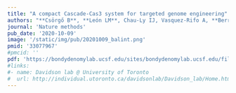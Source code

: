 ```yaml
---
title: "A compact Cascade-Cas3 system for targeted genome engineering"
authors: "**Csörgő B**, **León LM**, Chau-Ly IJ, Vasquez-Rifo A, **Berry JD**, **Mahendra C**, Crawford ED, Lewis JD, **Bondy-Denomy J**"
journal: 'Nature methods'
pub_date: '2020-10-09'
image: '/static/img/pub/20201009_balint.png'
pmid: '33077967'
#pmcid: ''
pdf: 'https://bondydenomylab.ucsf.edu/sites/bondydenomylab.ucsf.edu/files/Csorgo%20et%20al..pdf'
#links:
#- name: Davidson lab @ University of Toronto
#  url: http://individual.utoronto.ca/davidsonlab/Davidson_lab/Home.html
---
```

